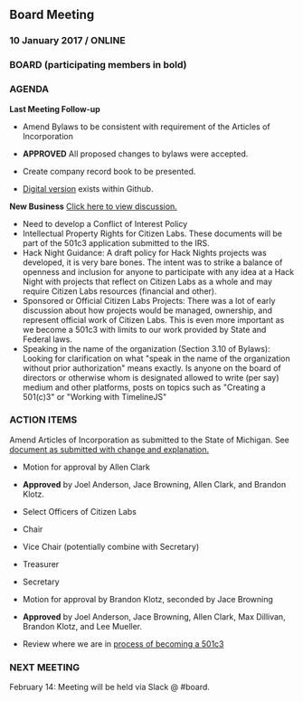 ## Board Meeting
### 10 January 2017 / ONLINE

### BOARD (participating members in bold)

### AGENDA

**Last Meeting Follow-up**

- Amend Bylaws to be consistent with requirement of the Articles of Incorporation
 - **APPROVED** All proposed changes to bylaws were accepted.

 - Create company record book to be presented.
  - [Digital version](https://github.com/citizenlabsgr/community/tree/main/governance) exists within Github.


**New Business** [Click here to view discussion.](https://citizenlabs.slack.com/files/allen/F3NC1FAPJ/New_Business__Conflict_of_Interest_Policy)

- Need to develop a Conflict of Interest Policy
- Intellectual Property Rights for Citizen Labs. These documents will be part of the 501c3 application submitted to the IRS.
- Hack Night Guidance: A draft policy for Hack Nights projects was developed, it is very bare bones. The intent was to strike a balance of openness and inclusion for anyone to participate with any idea at a Hack Night with projects that reflect on Citizen Labs as a whole and may require Citizen Labs resources (financial and other).
- Sponsored or Official Citizen Labs Projects: There was a lot of early discussion about how projects would be managed, ownership, and represent official work of Citizen Labs. This is even more important as we become a 501c3 with limits to our work provided by State and Federal laws.
- Speaking in the name of the organization (Section 3.10 of Bylaws): Looking for clarification on what "speak in the name of the organization without prior authorization" means exactly. Is anyone on the board of directors or otherwise whom is designated allowed to write (per say) medium and other platforms, posts on topics such as "Creating a 501(c)3" or "Working with TimelineJS"


### ACTION ITEMS

Amend Articles of Incorporation as submitted to the State of Michigan. See [document as submitted with change and explanation.](https://docs.google.com/document/d/1TkAX7hxQPwQVuY0_7gDSZaiNXjvwZoypFYsurgyHHmc/edit?usp=sharing)
- Motion for approval by Allen Clark
- **Approved** by Joel Anderson, Jace Browning, Allen Clark, and Brandon Klotz.


- Select Officers of Citizen Labs
 - Chair
 - Vice Chair (potentially combine with Secretary)
 - Treasurer
 - Secretary

- Motion for approval by Brandon Klotz, seconded by Jace Browning
- **Approved** by Joel Anderson, Jace Browning, Allen Clark, Max Dillivan, Brandon Klotz, and Lee Mueller.


- Review where we are in [process of becoming a 501c3](https://github.com/citizenlabsgr/community/wiki/Steps-to-Become-a-Non-Profit-in-Michigan)


### NEXT MEETING

February 14: Meeting will be held via Slack @ #board.
